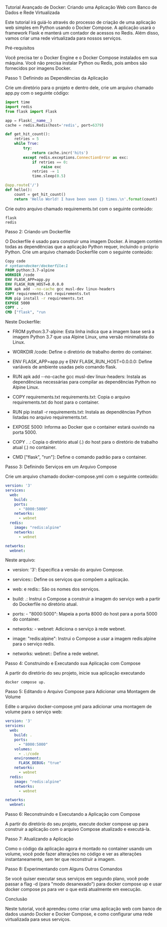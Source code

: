 Tutorial Avançado de Docker: Criando uma Aplicação Web com Banco de Dados e Rede Virtualizada

Este tutorial irá guiá-lo através do processo de criação de uma aplicação web simples em Python usando o Docker Compose. A aplicação usará o framework Flask e manterá um contador de acessos no Redis. Além disso, vamos criar uma rede virtualizada para nossos serviços.

Pré-requisitos

Você precisa ter o Docker Engine e o Docker Compose instalados em sua máquina. Você não precisa instalar Python ou Redis, pois ambos são fornecidos por imagens Docker.

Passo 1: Definindo as Dependências da Aplicação

Crie um diretório para o projeto e dentro dele, crie um arquivo chamado app.py com o seguinte código:

```python
import time
import redis
from flask import Flask

app = Flask(__name__)
cache = redis.Redis(host='redis', port=6379)

def get_hit_count():
    retries = 5
    while True:
        try:
            return cache.incr('hits')
        except redis.exceptions.ConnectionError as exc:
            if retries == 0:
                raise exc
            retries -= 1
            time.sleep(0.5)

@app.route('/')
def hello():
    count = get_hit_count()
    return 'Hello World! I have been seen {} times.\n'.format(count)
```

Crie outro arquivo chamado requirements.txt com o seguinte conteúdo:

```
flask
redis
```


Passo 2: Criando um Dockerfile

O Dockerfile é usado para construir uma imagem Docker. A imagem contém todas as dependências que a aplicação Python requer, incluindo o próprio Python. Crie um arquivo chamado Dockerfile com o seguinte conteúdo:

```Dockerfile
Copy code
# syntax=docker/dockerfile:1
FROM python:3.7-alpine
WORKDIR /code
ENV FLASK_APP=app.py
ENV FLASK_RUN_HOST=0.0.0.0
RUN apk add --no-cache gcc musl-dev linux-headers
COPY requirements.txt requirements.txt
RUN pip install -r requirements.txt
EXPOSE 5000
COPY . .
CMD ["flask", "run
```


Neste Dockerfile:

-  FROM python:3.7-alpine: Esta linha indica que a imagem base será a imagem Python 3.7 que usa Alpine Linux, uma versão minimalista do Linux.

- WORKDIR /code: Define o diretório de trabalho dentro do container.

- ENV FLASK_APP=app.py e ENV FLASK_RUN_HOST=0.0.0.0: Define variáveis de ambiente usadas pelo comando flask.

- RUN apk add --no-cache gcc musl-dev linux-headers: Instala as dependências necessárias para compilar as dependências Python no Alpine Linux.

- COPY requirements.txt requirements.txt: Copia o arquivo requirements.txt do host para o container.

- RUN pip install -r requirements.txt: Instala as dependências Python listadas no arquivo requirements.txt.

- EXPOSE 5000: Informa ao Docker que o container estará ouvindo na porta 5000.

- COPY . .: Copia o diretório atual (.) do host para o diretório de trabalho atual (.) no container.

- CMD ["flask", "run"]: Define o comando padrão para o container.

Passo 3: Definindo Serviços em um Arquivo Compose

Crie um arquivo chamado docker-compose.yml com o seguinte conteúdo:

```yaml
version: '3'
services:
  web:
    build: .
    ports:
      - "8000:5000"
    networks:
      - webnet
  redis:
    image: "redis:alpine"
    networks:
      - webnet

networks:
  webnet:
```

Neste arquivo:

- version: '3': Especifica a versão do arquivo Compose.

- services:: Define os serviços que compõem a aplicação.

- web: e redis:: São os nomes dos serviços.

- build: .: Instrui o Compose a construir a imagem do serviço web a partir do Dockerfile no diretório atual.

- ports: - "8000:5000": Mapeia a porta 8000 do host para a porta 5000 do container.

- networks: - webnet: Adiciona o serviço à rede webnet.

- image: "redis:alpine": Instrui o Compose a usar a imagem redis:alpine para o serviço redis.

- networks: webnet:: Define a rede webnet.

Passo 4: Construindo e Executando sua Aplicação com Compose

A partir do diretório do seu projeto, inicie sua aplicação executando 
```
docker compose up.
```

Passo 5: Editando o Arquivo Compose para Adicionar uma Montagem de Volume

Edite o arquivo docker-compose.yml para adicionar uma montagem de volume para o serviço web:

```yaml
version: '3'
services:
  web:
    build: .
    ports:
      - "8000:5000"
    volumes:
      - .:/code
    environment:
      FLASK_DEBUG: "true"
    networks:
      - webnet
  redis:
    image: "redis:alpine"
    networks:
      - webnet

networks:
  webnet:
```


Passo 6: Reconstruindo e Executando a Aplicação com Compose

A partir do diretório do seu projeto, execute docker compose up para construir a aplicação com o arquivo Compose atualizado e executá-la.

Passo 7: Atualizando a Aplicação

Como o código da aplicação agora é montado no container usando um volume, você pode fazer alterações no código e ver as alterações instantaneamente, sem ter que reconstruir a imagem.

Passo 8: Experimentando com Alguns Outros Comandos

Se você quiser executar seus serviços em segundo plano, você pode passar a flag -d (para "modo desanexado") para docker compose up e usar docker compose ps para ver o que está atualmente em execução.

Conclusão

Neste tutorial, você aprendeu como criar uma aplicação web com banco de dados usando Docker e Docker Compose, e como configurar uma rede virtualizada para seus serviços. 
